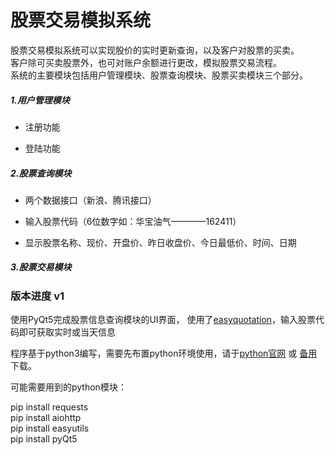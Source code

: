 # 股票交易模拟系统

股票交易模拟系统可以实现股价的实时更新查询，以及客户对股票的买卖。<br>客户除可买卖股票外，也可对账户余额进行更改，模拟股票交易流程。<br>系统的主要模块包括用户管理模块、股票查询模块、股票买卖模块三个部分。

##### 1.用户管理模块 

* 注册功能  

* 登陆功能  

##### 2.股票查询模块 

* 两个数据接口（新浪、腾讯接口）

* 输入股票代码（6位数字如：华宝油气————162411）  

* 显示股票名称、现价、开盘价、昨日收盘价、今日最低价、时间、日期  

##### 3.股票交易模块 


### 版本进度 v1

使用PyQt5完成股票信息查询模块的UI界面， 使用了[easyquotation](https://github.com/shidenggui/easyquotation)，输入股票代码即可获取实时或当天信息


程序基于python3编写，需要先布置python环境使用，请于[python官网](https://www.python.org/downloads) 或 [备用](http://pan.baidu.com/s/1pLdkCIJ)  下载。

可能需要用到的python模块：

pip install requests<br>
pip install aiohttp<br>
pip install easyutils<br>
pip install pyQt5

